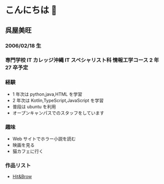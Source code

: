 # こんにちは 👋

## 呉屋美旺

### 2006/02/18 生

### 専門学校 IT カレッジ沖縄 IT スペシャリスト科 情報工学コース 2 年 27 卒予定

### 経験

- 1 年次は python,java,HTML を学習
- 2 年次は Kotlin,TypeScript,JavaScript を学習
- 普段は ubuntu を利用
- オープンキャンパスでのスタッフをしています

### 趣味

- Web サイトでホラー小説を読む
- 映画を見る
- 猫カフェに行く

### 作品リスト

- [Hit&Brow](https://github.com/itc-s24013/java_backUpPart2/tree/main/src/kadai_version2/kadai)
<!--
**itc-s24013/itc-s24013** is a ✨ _special_ ✨ repository because its `README.md` (this file) appears on your GitHub profile.

Here are some ideas to get you started:

- 🔭 I’m currently working on ...
- 🌱 I’m currently learning ...
- 👯 I’m looking to collaborate on ...
- 🤔 I’m looking for help with ...
- 💬 Ask me about ...
- 📫 How to reach me: ...
- 😄 Pronouns: ...
- ⚡ Fun fact: ...
  -->
